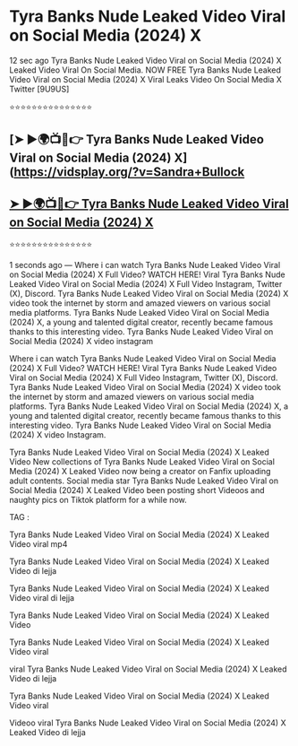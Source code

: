 ﻿# Tyra Banks Nude Leaked Video Viral on Social Media (2024) X



12 sec ago Tyra Banks Nude Leaked Video Viral on Social Media (2024) X Leaked Video Viral On Social Media. NOW FREE Tyra Banks Nude Leaked Video Viral on Social Media (2024) X Viral Leaks Video On Social Media X Twitter [9U9US]

⭐⭐⭐⭐⭐⭐⭐⭐⭐⭐⭐⭐⭐⭐⭐

## [➤ ►🌍📺📱👉 Tyra Banks Nude Leaked Video Viral on Social Media (2024) X](https://vidsplay.org/?v=Sandra+Bullock

## [➤ ►🌍📺📱👉 Tyra Banks Nude Leaked Video Viral on Social Media (2024) X](https://vidsplay.org/?v=Sandra+Bullock)


⭐⭐⭐⭐⭐⭐⭐⭐⭐⭐⭐⭐⭐⭐⭐



1 seconds ago — Where i can watch Tyra Banks Nude Leaked Video Viral on Social Media (2024) X Full Video? WATCH HERE! Viral Tyra Banks Nude Leaked Video Viral on Social Media (2024) X Full Video Instagram, Twitter (X), Discord. Tyra Banks Nude Leaked Video Viral on Social Media (2024) X video took the internet by storm and amazed viewers on various social media platforms. Tyra Banks Nude Leaked Video Viral on Social Media (2024) X, a young and talented digital creator, recently became famous thanks to this interesting video. Tyra Banks Nude Leaked Video Viral on Social Media (2024) X video instagram

Where i can watch Tyra Banks Nude Leaked Video Viral on Social Media (2024) X Full Video? WATCH HERE! Viral Tyra Banks Nude Leaked Video Viral on Social Media (2024) X Full Video Instagram, Twitter (X), Discord. Tyra Banks Nude Leaked Video Viral on Social Media (2024) X video took the internet by storm and amazed viewers on various social media platforms. Tyra Banks Nude Leaked Video Viral on Social Media (2024) X, a young and talented digital creator, recently became famous thanks to this interesting video. Tyra Banks Nude Leaked Video Viral on Social Media (2024) X video Instagram.

Tyra Banks Nude Leaked Video Viral on Social Media (2024) X Leaked Video New collections of Tyra Banks Nude Leaked Video Viral on Social Media (2024) X Leaked Video now being a creator on Fanfix uploading adult contents. Social media star Tyra Banks Nude Leaked Video Viral on Social Media (2024) X Leaked Video been posting short Videoos and naughty pics on Tiktok platform for a while now.

TAG :

 

Tyra Banks Nude Leaked Video Viral on Social Media (2024) X Leaked Video viral mp4

 

Tyra Banks Nude Leaked Video Viral on Social Media (2024) X Leaked Video di lejja

 

Tyra Banks Nude Leaked Video Viral on Social Media (2024) X Leaked Video viral di lejja

 

Tyra Banks Nude Leaked Video Viral on Social Media (2024) X Leaked Video

 

Tyra Banks Nude Leaked Video Viral on Social Media (2024) X Leaked Video viral

 

viral Tyra Banks Nude Leaked Video Viral on Social Media (2024) X Leaked Video di lejja

 

Tyra Banks Nude Leaked Video Viral on Social Media (2024) X Leaked Video viral

 

Videoo viral Tyra Banks Nude Leaked Video Viral on Social Media (2024) X Leaked Video di lejja